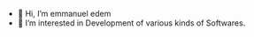 - 👋 Hi, I’m emmanuel edem 
- 👀 I’m interested in Development of various kinds of Softwares.

<!---
emmanueledem/emmanueledem is a ✨ special ✨ repository because its `README.md` (this file) appears on your GitHub profile.
You can click the Preview link to take a look at your changes.
--->
